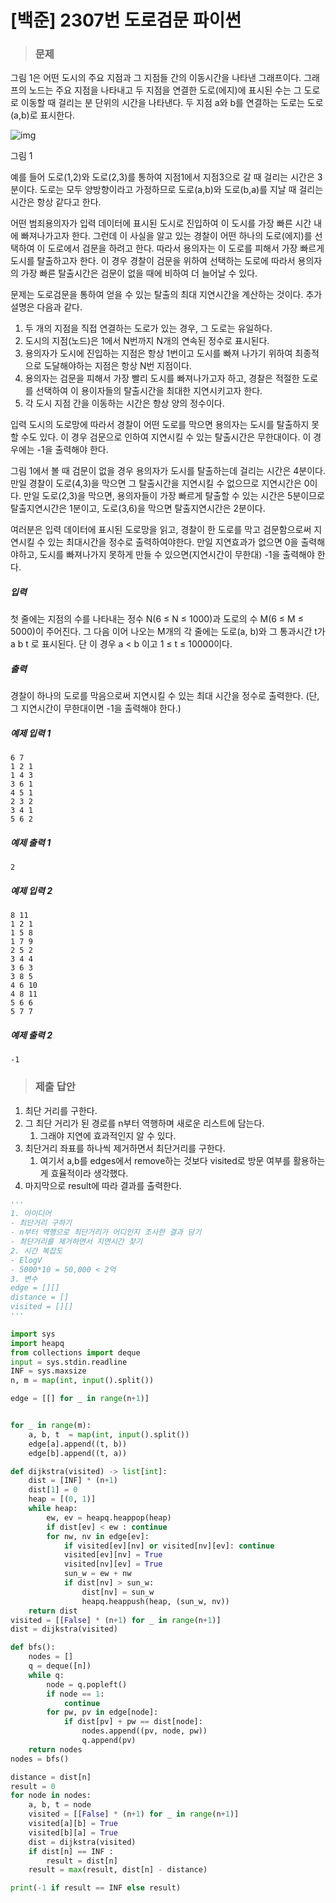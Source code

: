 # [백준] 2307번 도로검문 파이썬

> ### 문제

그림 1은 어떤 도시의 주요 지점과 그 지점들 간의 이동시간을 나타낸 그래프이다. 그래프의 노드는 주요 지점을 나타내고 두 지점을 연결한 도로(에지)에 표시된 수는 그 도로로 이동할 때 걸리는 분 단위의 시간을 나타낸다. 두 지점 a와 b를 연결하는 도로는 도로(a,b)로 표시한다.

![img](https://upload.acmicpc.net/9f97f43f-357d-4818-8f7e-47b6a34cc52b/-/preview/)

그림 1

예를 들어 도로(1,2)와 도로(2,3)를 통하여 지점1에서 지점3으로 갈 때 걸리는 시간은 3분이다. 도로는 모두 양방향이라고 가정하므로 도로(a,b)와 도로(b,a)를 지날 때 걸리는 시간은 항상 같다고 한다.

어떤 범죄용의자가 입력 데이터에 표시된 도시로 진입하여 이 도시를 가장 빠른 시간 내에 빠져나가고자 한다. 그런데 이 사실을 알고 있는 경찰이 어떤 하나의 도로(에지)를 선택하여 이 도로에서 검문을 하려고 한다. 따라서 용의자는 이 도로를 피해서 가장 빠르게 도시를 탈출하고자 한다. 이 경우 경찰이 검문을 위하여 선택하는 도로에 따라서 용의자의 가장 빠른 탈출시간은 검문이 없을 때에 비하여 더 늘어날 수 있다.

문제는 도로검문을 통하여 얻을 수 있는 탈출의 최대 지연시간을 계산하는 것이다. 추가설명은 다음과 같다.

1. 두 개의 지점을 직접 연결하는 도로가 있는 경우, 그 도로는 유일하다. 
2. 도시의 지점(노드)은 1에서 N번까지 N개의 연속된 정수로 표시된다.
3. 용의자가 도시에 진입하는 지점은 항상 1번이고 도시를 빠져 나가기 위하여 최종적으로 도달해야하는 지점은 항상 N번 지점이다.
4. 용의자는 검문을 피해서 가장 빨리 도시를 빠져나가고자 하고, 경찰은 적절한 도로를 선택하여 이 용이자들의 탈출시간을 최대한 지연시키고자 한다.
5. 각 도시 지점 간을 이동하는 시간은 항상 양의 정수이다.

입력 도시의 도로망에 따라서 경찰이 어떤 도로를 막으면 용의자는 도시를 탈출하지 못할 수도 있다. 이 경우 검문으로 인하여 지연시킬 수 있는 탈출시간은 무한대이다. 이 경우에는 -1을 출력해야 한다.

그림 1에서 볼 때 검문이 없을 경우 용의자가 도시를 탈출하는데 걸리는 시간은 4분이다. 만일 경찰이 도로(4,3)을 막으면 그 탈출시간을 지연시킬 수 없으므로 지연시간은 0이다. 만일 도로(2,3)을 막으면, 용의자들이 가장 빠르게 탈출할 수 있는 시간은 5분이므로 탈출지연시간은 1분이고, 도로(3,6)을 막으면 탈출지연시간은 2분이다.

여러분은 입력 데이터에 표시된 도로망을 읽고, 경찰이 한 도로를 막고 검문함으로써 지연시킬 수 있는 최대시간을 정수로 출력하여야한다. 만일 지연효과가 없으면 0을 출력해야하고, 도시를 빠져나가지 못하게 만들 수 있으면(지연시간이 무한대) -1을 출력해야 한다.

##### 입력

첫 줄에는 지점의 수를 나타내는 정수 N(6 ≤ N ≤ 1000)과 도로의 수 M(6 ≤ M ≤ 5000)이 주어진다. 그 다음 이어 나오는 M개의 각 줄에는 도로(a, b)와 그 통과시간 t가 a b t 로 표시된다. 단 이 경우 a < b 이고 1 ≤ t ≤ 10000이다.

##### 출력

경찰이 하나의 도로를 막음으로써 지연시킬 수 있는 최대 시간을 정수로 출력한다. (단, 그 지연시간이 무한대이면 -1을 출력해야 한다.)

##### 예제 입력 1

```
6 7
1 2 1
1 4 3
3 6 1
4 5 1
2 3 2
3 4 1
5 6 2
```

##### 예제 출력 1

```
2
```

##### 예제 입력 2

```
8 11
1 2 1
1 5 8
1 7 9
2 5 2
3 4 4
3 6 3
3 8 5
4 6 10
4 8 11
5 6 6
5 7 7
```

##### 예제 출력 2

```
-1
```

> ### 제출 답안

1. 최단 거리를 구한다.
2. 그 최단 거리가 된 경로를 n부터 역행하며 새로운 리스트에 담는다.
   1. 그래야 지연에 효과적인지 알 수 있다.
3. 최단거리 좌표를 하나씩 제거하면서 최단거리를 구한다.
   1. 여기서 a,b를 edges에서 remove하는 것보다 visited로 방문 여부를 활용하는게 효율적이라 생각했다.
4. 마지막으로 result에 따라 결과를 출력한다.

```python
'''
1. 아이디어
- 최단거리 구하기
- n부터 역행으로 최단거리가 어디인지 조사한 결과 담기
- 최단거리를 제거하면서 지연시간 찾기
2. 시간 복잡도
- ElogV
- 5000*10 = 50,000 < 2억
3. 변수
edge = [][]
distance = []
visited = [][]
'''

import sys
import heapq
from collections import deque
input = sys.stdin.readline
INF = sys.maxsize
n, m = map(int, input().split())

edge = [[] for _ in range(n+1)]


for _ in range(m):
    a, b, t  = map(int, input().split())
    edge[a].append((t, b))
    edge[b].append((t, a))

def dijkstra(visited) -> list[int]:
    dist = [INF] * (n+1)
    dist[1] = 0
    heap = [(0, 1)]
    while heap:
        ew, ev = heapq.heappop(heap)
        if dist[ev] < ew : continue
        for nw, nv in edge[ev]:
            if visited[ev][nv] or visited[nv][ev]: continue
            visited[ev][nv] = True
            visited[nv][ev] = True
            sun_w = ew + nw
            if dist[nv] > sun_w:
                dist[nv] = sun_w
                heapq.heappush(heap, (sun_w, nv))
    return dist
visited = [[False] * (n+1) for _ in range(n+1)]
dist = dijkstra(visited)

def bfs():
    nodes = []
    q = deque([n])
    while q:
        node = q.popleft()
        if node == 1:
            continue
        for pw, pv in edge[node]:
            if dist[pv] + pw == dist[node]:
                nodes.append((pv, node, pw))
                q.append(pv)
    return nodes
nodes = bfs()

distance = dist[n]
result = 0
for node in nodes:
    a, b, t = node
    visited = [[False] * (n+1) for _ in range(n+1)]
    visited[a][b] = True
    visited[b][a] = True
    dist = dijkstra(visited)
    if dist[n] == INF : 
        result = dist[n]
    result = max(result, dist[n] - distance)

print(-1 if result == INF else result)
```


